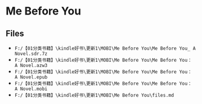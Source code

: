 # Me Before You

## Files

- `F:/【01分类书籍】\kindle好书\更新1\MOBI\Me Before You\Me Before You_ A Novel.sdr.7z`
- `F:/【01分类书籍】\kindle好书\更新1\MOBI\Me Before You\Me Before You： A Novel.azw3`
- `F:/【01分类书籍】\kindle好书\更新1\MOBI\Me Before You\Me Before You： A Novel.epub`
- `F:/【01分类书籍】\kindle好书\更新1\MOBI\Me Before You\Me Before You： A Novel.mobi`
- `F:/【01分类书籍】\kindle好书\更新1\MOBI\Me Before You\files.md`
